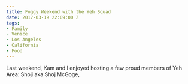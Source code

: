 ```yaml
---
title: Foggy Weekend with the Yeh Squad
date: 2017-03-19 22:09:00 Z
tags:
- Family
- Venice
- Los Angeles
- California
- Food
---
```


Last weekend, Kam and I enjoyed hosting a few proud members of Yeh Area: Shoji aka Shoj McGoge, 